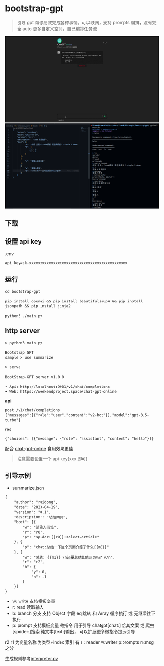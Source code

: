 # bootstrap-gpt

> 引导 gpt 帮你高效完成各种事情，可以联网，支持 prompts 编排，没有完全 auto 更多自定义空间，自己编排任务流

![bootstrap-gpt](./doc/gpt-online-demo.gif)
![bootstrap-gpt](./doc/screen_cn.png)

## 下载

## 设置 api key

.env

```
api_key=sk-xxxxxxxxxxxxxxxxxxxxxxxxxxxxxxxxxxxxxxxxxxxxx
```

## 运行

```
cd bootstrap-gpt

pip install openai && pip install beautifulsoup4 && pip install jsonpath && pip install jinja2

python3 ./main.py
```

## http server

```
> python3 main.py

Bootstrap GPT
sample > use summarize

> serve

BootStrap-GPT server v1.0.0

➜ Api: http://localhost:9981/v1/chat/completions
➜ Web: https://weekendproject.space/chat-gpt-online
```

**api**

```
post /v1/chat/completions
{"messages":[{"role":"user","content":"v2-hot"}],"model":"gpt-3.5-turbo"}
```

res

```
{"choices": [{"message": {"role": "assistant", "content": "hello"}]}
```

配合 [chat-gpt-online](https://weekendproject.space/chat-gpt-online.html) 食用效果更佳

> 注意需要设置一个 api-key(xxx 即可)

## 引导示例

- summarize.json

```
{
    "author": "ruidong",
    "date": "2023-04-19",
    "version": "0.1",
    "description": "总结网页",
    "boot": [{
        "w": "请输入网址",
        "r": "r0",
        "p": "spider:{{r0}}:select=article"
    }, {
        "p": "chat:总结一下这个页面介绍了什么{{m0}}"
    }, {
        "w": "总结: {{m1}} \n还要总结其他网页吗? y/n",
        "r": "r2",
        "b": {
            "y": 0,
            "n": -1
        }
    }]
}
```

- w: write 支持模板变量
- r: read 读取输入
- b: branch 分支 支持 Object 字段 eq 跳转 和 Array 循序执行 或 无继续往下执行
- p: prompt 支持模板变量 微指令 用于引导 chatgpt[chat:] 给其文案 或 爬虫[sprider:]搜索 纯文本[text:]输出， 可以扩展更多微指令提示引导

r2 r1 为变量名称 为类型+index 索引 有 r：reader w:writer p:prompts m:msg 之分

生成规则参考[interpreter.py](./interpreter.py)
